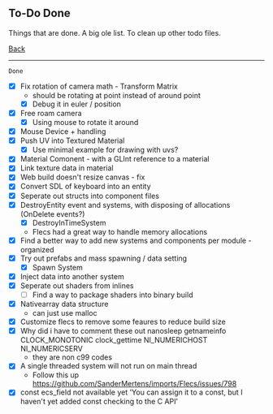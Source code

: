 To-Do Done
-----

Things that are done. A big ole list. To clean up other todo files.

[Back](todo-main.md)

-----

`Done`
- [x] Fix rotation of camera math - Transform Matrix
    - should be rotating at point instead of around point
    - [x] Debug it in euler / position
- [x] Free roam camera
    - [x] Using mouse to rotate it around
- [x] Mouse Device + handling
- [x] Push UV into Textured Material
    - [x] Use minimal example for drawing with uvs?
- [x] Material Comonent - with a GLInt reference to a material
- [x] Link texture data in material
- [x] Web build doesn't resize canvas - fix 
- [x] Convert SDL of keyboard into an entity
- [x] Seperate out structs into component files
- [x] DestroyEntity event and systems, with disposing of allocations (OnDelete events?)
    - [x] DestroyInTimeSystem
    - Flecs had a great way to handle memory allocations
- [x] Find a better way to add new systems and components per module - organized
- [x] Try out prefabs and mass spawning / data setting
    - [x] Spawn System
- [x] Inject data into another system
- [x] Seperate out shaders from inlines
    - [ ] Find a way to package shaders into binary build
- [x] Nativearray data structure
    - can just use malloc
- [x] Customize flecs to remove some feaures to reduce build size
- [x] Why did i have to comment these out
    nanosleep getnameinfo CLOCK_MONOTONIC clock_gettime NI_NUMERICHOST NI_NUMERICSERV
    - they are non c99 codes
- [x] A single threaded system will not run on main thread
    - Follow this up
    https://github.com/SanderMertens/imports/Flecs/issues/798
- [x] const ecs_field not available yet
    'You can assign it to a const, but I haven't yet added const checking to the C API'